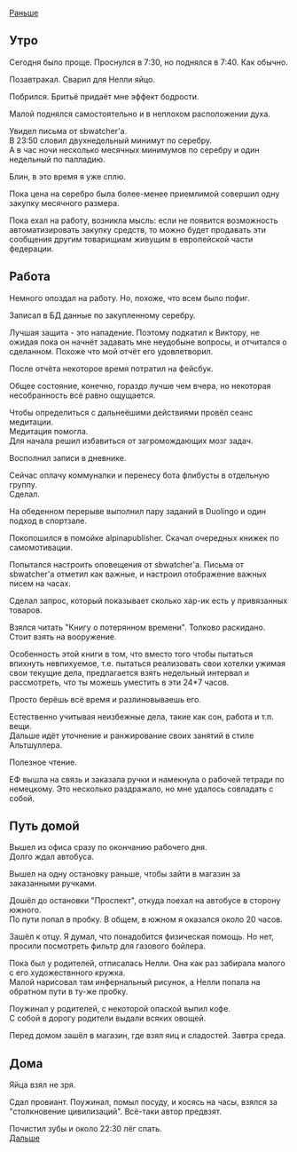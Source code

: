 [Раньше](2020.09.21.md)  
## Утро
Сегодня было проще. Проснулся в 7:30, но поднялся в 7:40. Как обычно.

Позавтракал. Сварил для Нелли яйцо.

Побрился. Бритьё придаёт мне эффект бодрости.

Малой поднялся самостоятельно и в неплохом расположении духа.

Увидел письма от sbwatcher'а.  
В 23:50 словил двухнедельный минимут по серебру.  
А в час ночи несколько месячных минимумов по серебру и один недельный по палладию.

Блин, в это время я уже сплю.

Пока цена на серебро была более-менее приемлимой совершил одну закупку месячного размера.

Пока ехал на работу, возникла мысль: если не появится возможность автоматизировать закупку средств, то можно будет продавать эти сообщения другим товарищиам живущим в европейской части федерации.
## Работа
Немного опоздал на работу. Но, похоже, что всем было пофиг.

Записал в БД данные по закупленному серебру.

Лучшая защита - это нападение. Поэтому подкатил к Виктору, не ожидая пока он начнёт задавать мне неудобыне вопросы, и отчитался о сделанном. Похоже что мой отчёт его удовлетворил.

После отчёта некоторое время потратил на фейсбук.

Общее состояние, конечно, гораздо лучше чем вчера, но некоторая несобранность всё равно ощущается.

Чтобы определиться с дальнеёшими действиями провёл сеанс медитации.  
Медитация помогла.  
Для начала решил избавиться от загромождающих мозг задач.

Восполнил записи в дневнике.

Сейчас оплачу коммуналки и перенесу бота флибусты в отдельную группу.  
Сделал.

На обеденном перерыве выполнил пару заданий в Duolingo и один подход в спортзале.

Покопошился в помойке alpinapublisher. Скачал очередных книжек по самомотивации.

Попытался настроить оповещения от sbwatcher'а. Письма от sbwatcher'а отметил как важные, и настроил отображение важных писем на часах.

Сделал запрос, который показывает сколько хар-ик есть у привязанных товаров.

Взялся читать "Книгу о потерянном времени". Толково раскидано. Стоит взять на вооружение.

Особенность этой книги в том, что вместо того чтобы пытаться впихнуть невпихуемое, т.е. пытаться реализовать свои хотелки ужимая свои текущие дела, предлагается взять недельный интервал и рассмотреть, что ты можешь уместить в эти 24*7 часов.  

Просто берёшь всё время и разлиновываешь его.

Естественно учитывая неизбежные дела, такие как сон, работа и т.п. вещи.  
Дальше идёт уточнение и ранжирование своих занятий в стиле Альтшуллера.

Полезное чтение.

ЕФ вышла на связь и заказала ручки и намекнула о рабочей тетради по немецкому. Это несколько раздражало, но мне удалось совладать с собой.
## Путь домой
Вышел из офиса сразу по окончанию рабочего дня.  
Долго ждал автобуса.

Вышел на одну остановку раньше, чтобы зайти в магазин за заказанными ручками.

Дошёл до остановки "Проспект", откуда поехал на автобусе в сторону южного.  
По пути попал в пробку. В общем, в южном я оказался около 20 часов.

Зашёл к отцу. Я думал, что понадобится физическая помощь. Но нет, просили посмотреть фильтр для газового бойлера.

Пока был у родителей, отписалась Нелли. Она как раз забирала малого с его художествнного кружка.  
Малой нарисовал там инфернальный рисунок, а Нелли попала на обратном пути в ту-же пробку.

Поужинал у родителей, с некоторой опаской выпил кофе.  
С собой в дорогу родители выдали всяких овощей.

Перед домом зашёл в магазин, где взял яиц и сладостей. Завтра среда.
## Дома
Яйца взял не зря.

Сдал провиант. Поужинал, помыл посуду, и косясь на часы, взялся за "столкновение цивилизаций". Всё-таки автор предвзят.

Почистил зубы и около 22:30 лёг спать.  
[Дальше](2020.09.23.md)
